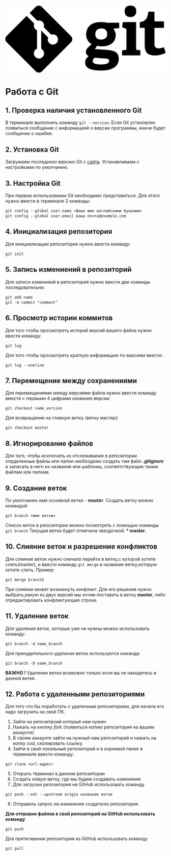![Logo](Git-Logo-Black.png)
# Работа с Git

## 1. Проверка наличия установленного Git 
В терминале выполнить команду `git --version`.
Если Git установлен появиться сообщение с информацией о версии программы, иначе будет сообщение о ошибке.

## 2. Установка Git
Загружаем последнюю версию Git с [сайта](https://git-scm.com/downloads).
Устанавливаем с настройками по умолчанию.

## 3. Настройка Git
При первом использовании Git необходимо представиться.
Для этого нужно ввести в терминале 2 команды:
```
git config --global user.name «Ваше имя английскими буквами»
git config --global user.email ваша почта@example.com
```
## 4. Инициализация репозитория
Для инициализации репозитория нужно ввести команду:
```
git init
```
## 5. Запись измениений в репозиторий
Для записи измениеий в репозиторий нужно ввести две команды последовательно:
```
git add name
git -m commit "comment"
```
## 6. Просмотр истории коммитов
Для того чтобы просмотреть историй версий вашего файла нужно ввести команду:
```
git log
```
Для того чтобы просмотреть краткую информацию по версиям ввести:
```
git log --oneline
```
## 7. Перемещение между сохранениями 
Для перемещениями между версиями файла нужно ввести команду вместе с первыми 4 цифрами названия версии:
```
git checkout name_version
```
Для возвращения на главную ветку (ветку мастер):
```
git checkout master
```

## 8. Игнорирование файлов
Для того, чтобы исключить из отслеживания в репозитории опрделенные файлы или папки необходимо создать там файл ***.gitignore*** и записать в него их названия или шаблоны, соответствующие таким файлам или папкам.

## 9. Создание веток 
По умолчанию имя основной ветки - **master**.
Создать ветку можно командой:
```
git branch <имя ветки>
```
Список веток в репозитории можно посмотреть с помощью команды `git branch`
Текущая ветка будет отмечена звездочкой: **\* master**.

## 10. Слияние веток и разрешение конфликтов
Для слияние веток нужно сначала перейти в ветку,с которой хотите слить(master), и ввести команду `git merge` и название ветку,которую хотите слить. Пример:
```
git merge branch2
```
При слиянии может возникнуть конфликт. Для его решения нужно выбрать,какую из двух версий мы хотим поставить в ветку **master**, либо отредактировать конфликтующие строки.

## 11. Удаление веток
Для удаления веток, которые уже не нужны можно использовать команду:
```
git branch -d name_branch
```
Для принудительного удаления веток используется команда:
```
git branch -D name_branch
```
**ВАЖНО !** Удаление ветки возможно только если вы не находитесь в данной ветке.

## 12. Работа с удаленными репозиториями
Для того что бы поработать с удаленным репозиторием, для начала его надо загрузить на свой ПК.
1. Зайти на репозитроий который нам нужен
2. Нажать на кнопку *fork* (появиться копию репозитория на вашем аккаунте)
3. В своем аккаунте зайти на нужный нам репозиторий и нажать на копку *cod*, скопировать ссылку.
4. Зайти в свой локальный репозиторий и в корневой папке в терминале ввести команду:
```
git clone <url-адрес>
```
5. Открыть терминал в данном репозитории
6. Создать новую ветку, где мы будем создавать изменения
7. Для загрузки репозитория на GitHub использовать команду
```
git push --set --upstream origin название ветки
```
8. Отправить запрос на изменения создателю репозитория


**Для отправки файлов в свой репозиторий на GitHub использовать команду**
```
git push
```
Для притягивания репозитория из GitHub использовать команду 
```
git pull
```